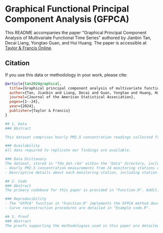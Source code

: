 # Graphical Functional Principal Component Analysis (GFPCA)

This README accompanies the paper "Graphical Principal Component Analysis of Multivariate Functional Time Series" authored by Jianbin Tan, Decai Liang, Yongtao Guan, and Hui Huang. The paper is accessible at [Taylor & Francis Online](https://www.tandfonline.com/doi/full/10.1080/01621459.2024.2302198).

## Citation
If you use this data or methodology in your work, please cite:

```bibtex
@article{tan2024graphical,
  title={Graphical principal component analysis of multivariate functional time series},
  author={Tan, Jianbin and Liang, Decai and Guan, Yongtao and Huang, Hui},
  journal={Journal of the American Statistical Association},
  pages={1--24},
  year={2024},
  publisher={Taylor & Francis}
}

## 1. Data
### Abstract

This dataset comprises hourly PM2.5 concentration readings collected from 24 monitoring stations across three cities in China during the winter of 2016. To stabilize variance, a square-root transformation was applied to the data. The study spans a total of 60 days.

### Availability
All data required to replicate our findings are available.

### Data Dictionary
The dataset, stored in "fda_dat.rda" within the "Data" directory, includes:
- Hourly PM2.5 concentration measurements from 24 monitoring stations over 60 days.
- Descriptive details about each monitoring station, including station name, coordinates (longitude and latitude), province, and city.

## 2. Code
### Abstract
The primary codebase for this paper is provided in "Function.R". Additionally, a detailed guide, "GFPCA.pdf", explains the functions within "Function.R". An illustrative example demonstrating the use of these functions is available in "Example code.R".

### Reproducibility
- The "GFPCA" function in "Function.R" implements the GFPCA method described in this paper.
- Curve reconstruction procedures are detailed in "Example code.R".

## 3. Proof
### Abstract
The proofs supporting the methodologies used in this paper are detailed in "Supplementary Materials of Graphical Principal Component Analysis of Multivariate Functional Time Series.pdf".